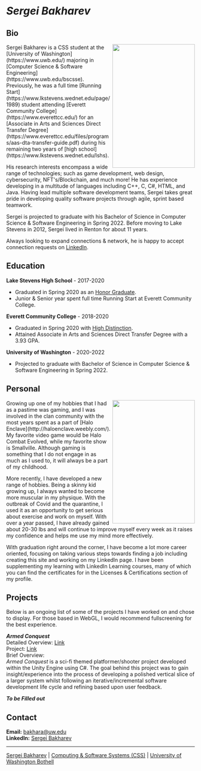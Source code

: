 # *Sergei Bakharev*

## Bio
<img align="right" width="220.4" height="330.6" src="https://github.com/SergeiBak/PersonalWebsite/blob/master/images/OD2A4027_Edit.png?raw=true">
Sergei Bakharev is a CSS student at the [University of Washington](https://www.uwb.edu/) majoring in [Computer Science & Software Engineering](https://www.uwb.edu/bscsse). Previously, he was a full time [Running Start](https://www.lkstevens.wednet.edu/page/1989) student attending [Everett Community College](https://www.everettcc.edu/) for an [Associate in Arts and Sciences Direct Transfer Degree](https://www.everettcc.edu/files/programs/aas-dta-transfer-guide.pdf) during his remaining two years of [high school](https://www.lkstevens.wednet.edu/lshs). 

His research interests encompass a wide range of technologies; such as game development, web design, cybersecurity, NFT's/Blockchain, and much more! He has experience developing in a multitude of languages including C++, C, C#, HTML, and Java. Having lead multiple software development teams, Sergei takes great pride in developing quality software projects through agile, sprint based teamwork. 

Sergei is projected to graduate with his Bachelor of Science in Computer Science & Software Engineering in Spring 2022. Before moving to Lake Stevens in 2012, Sergei lived in Renton for about 11 years.

Always looking to expand connections & network, he is happy to accept connection requests on [LinkedIn](https://www.linkedin.com/in/sergei-bakharev/).

## Education

**Lake Stevens High School** - 2017-2020
* Graduated in Spring 2020 as an [Honor Graduate](https://sites.google.com/lkstevens.wednet.edu/lshsstudenthandbook/academics).
* Junior & Senior year spent full time Running Start at Everett Community College.

**Everett Community College** - 2018-2020
* Graduated in Spring 2020 with [High Distinction](https://www.everettcc.edu/enrollment/registration/grades).
* Attained Associate in Arts and Sciences Direct Transfer Degree with a 3.93 GPA.

**University of Washington** - 2020-2022
* Projected to graduate with Bachelor of Science in Computer Science & Software Engineering in Spring 2022.

## Personal
<img align="right" width="220.4" height="330.6" src="https://github.com/SergeiBak/PersonalWebsite/blob/master/images/OD2A3943_Edit.png?raw=true">
Growing up one of my hobbies that I had as a pastime was gaming, and I was involved in the clan community with the most years spent as a part of [Halo Enclave](http://haloenclave.weebly.com/). My favorite video game would be Halo Combat Evolved, while my favorite show is Smallville. Although gaming is something that I do not engage in as much as I used to, it will always be a part of my childhood.

More recently, I have developed a new range of hobbies. Being a skinny kid growing up, I always wanted to become more muscular in my physique. With the outbreak of Covid and the quarantine, I used it as an opportunity to get serious about exercise and work on myself. With over a year passed, I have already gained about 20-30 lbs and will continue to improve myself every week as it raises my confidence and helps me use my mind more effectively.

With graduation right around the corner, I have become a lot more career oriented, focusing on taking various steps towards finding a job including creating this site and working on my LinkedIn page. I have been supplementing my learning with LinkedIn Learning courses, many of which you can find the certificates for in the Licenses & Certifications section of my profile.

## Projects

Below is an ongoing list of some of the projects I have worked on and chose to display. For those based in WebGL, I would recommend fullscreening for the best experience.

***Armed Conquest***  
Detailed Overview: [Link](https://sites.uw.edu/crcs/projects/2021armed-conquest-a-sci-fi-platform-shooter/)  
Project: [Link](https://sergeibak.github.io/CapstoneProject/)  
Brief Overview:  
*Armed Conquest* is a sci-fi themed platformer/shooter project developed within the Unity Engine using C#. The goal behind this project was to gain insight/experience into the process of developing a polished vertical slice of a larger system whilst following an iterative/incremental software development life cycle and refining based upon user feedback.

***To be Filled out***

## Contact

**Email:** bakhara@uw.edu  
**LinkedIn:** [Sergei Bakharev](https://www.linkedin.com/in/sergei-bakharev/)

***

[Sergei Bakharev](https://www.linkedin.com/in/sergei-bakharev/) | [Computing & Software Systems (CSS)](https://www.uwb.edu/css) | [University of Washington Bothell](https://www.uwb.edu/)
